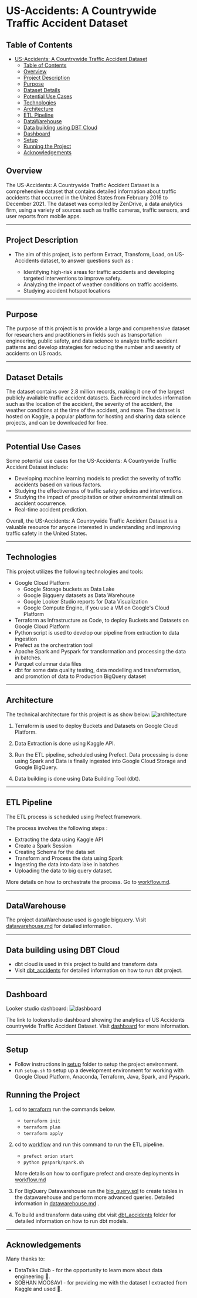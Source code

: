 # US-Accidents: A Countrywide Traffic Accident Dataset

## Table of Contents

- [US-Accidents: A Countrywide Traffic Accident Dataset](#us-accidents-a-countrywide-traffic-accident-dataset)
  - [Table of Contents](#table-of-contents)
  - [Overview](#overview)
  - [Project Description](#project-description)
  - [Purpose](#purpose)
  - [Dataset Details](#dataset-details)
  - [Potential Use Cases](#potential-use-cases)
  - [Technologies](#technologies)
  - [Architecture](#architecture)
  - [ETL Pipeline](#etl-pipeline)
  - [DataWarehouse](#datawarehouse)
  - [Data building using DBT Cloud](#data-building-using-dbt-cloud)
  - [Dashboard](#dashboard)
  - [Setup](#setup)
  - [Running the Project](#running-the-project)
  - [Acknowledgements](#acknowledgements)

## Overview

The US-Accidents: A Countrywide Traffic Accident Dataset is a comprehensive dataset that contains detailed information about traffic accidents that occurred in the United States from February 2016 to December 2021. The dataset was compiled by ZenDrive, a data analytics firm, using a variety of sources such as traffic cameras, traffic sensors, and user reports from mobile apps.

---

## Project Description

- The aim of this project, is to perform Extract, Transform, Load, on US-Accidents dataset, to answer questions such as :

  - Identifying high-risk areas for traffic accidents and developing targeted interventions to improve safety.
  - Analyzing the impact of weather conditions on traffic accidents.
  - Studying accident hotspot locations

---

## Purpose

The purpose of this project is to provide a large and comprehensive dataset for researchers and practitioners in fields such as transportation engineering, public safety, and data science to analyze traffic accident patterns and develop strategies for reducing the number and severity of accidents on US roads.

---

## Dataset Details

The dataset contains over 2.8 million records, making it one of the largest publicly available traffic accident datasets. Each record includes information such as the location of the accident, the severity of the accident, the weather conditions at the time of the accident, and more. The dataset is hosted on Kaggle, a popular platform for hosting and sharing data science projects, and can be downloaded for free.

---

## Potential Use Cases

Some potential use cases for the US-Accidents: A Countrywide Traffic Accident Dataset include:

- Developing machine learning models to predict the severity of traffic accidents based on various factors.
- Studying the effectiveness of traffic safety policies and interventions.
- Studying the impact of precipitation or other environmental stimuli on accident occurrence.
- Real-time accident prediction.
  
Overall, the US-Accidents: A Countrywide Traffic Accident Dataset is a valuable resource for anyone interested in understanding and improving traffic safety in the United States.

---

## Technologies

This project utilizes the following technologies and tools:

- Google Cloud Platform
  - Google Storage buckets as Data Lake
  - Google Bigquery datasets as Data Warehouse
  - Google Looker Studio reports for Data Visualization
  - Google Compute Engine, if you use a VM on Google's Cloud Platform
- Terraform as Infrastructure as Code, to deploy Buckets and Datasets on Google Cloud Platform
- Python script is used to develop our pipeline from extraction to data ingestion
- Prefect as the orchestration tool
- Apache Spark and Pyspark for  transformation and processing the data in batches.
- Parquet columnar data files
- dbt for some data quality testing, data modelling and transformation, and promotion of data to Production BigQuery dataset

---

## Architecture

The technical architecture for this project is as show below:
![architecture](resources/images/architecture/architecture.jpg)

1) Terraform is used to deploy Buckets and Datasets on Google Cloud Platform.

2) Data Extraction is done using Kaggle API.

3) Run the ETL pipeline, scheduled using Prefect. Data processing is done using Spark and Data is finally ingested into Google Cloud Storage and Google BigQuery.

4) Data building is done using Data Building Tool (dbt).

---

## ETL Pipeline

The ETL process is scheduled using Prefect framework.

The process involves the following steps :

- Extracting the data using Kaggle API
- Create a Spark Session
- Creating Schema for the data set
- Transform and Process the data using Spark
- Ingesting the data into data lake in batches
- Uploading the data to big query dataset.

More details on how to orchestrate the process. Go to [workflow.md](./workflow/workflow.md).

---

## DataWarehouse

The project dataWarehouse used is google bigquery. Visit [datawarehouse.md](./data_warehouse/datawarehouse.md) for detailed information.

---

## Data building using DBT Cloud

- dbt cloud is used in this project to build and transform data
- Visit [dbt_accidents](./dbt_accidents/README.md) for detailed information on how to run dbt project.

---

## Dashboard

Looker studio dashboard:
![dashboard](resources/images/dashboard/dashboard.png)

The link to lookerstudio dashboard showing the analytics of US Accidents countrywide Traffic Accident Dataset. Visit [dashboard](https://lookerstudio.google.com/reporting/6024d9e4-f49e-42ea-949f-2fc0f67cad39) for more information.

---

## Setup

- Follow instructions in [setup](./setup/) folder to setup the project environment.
- run `setup.sh` to setup up a development environment for working with Google Cloud Platform, Anaconda, Terraform, Java, Spark, and Pyspark.

## Running the Project

1) cd to [terraform](./terraform/) run the commands below.
   - `terraform init`
   - `terraform plan`
   - `terraform apply`
2) cd to [workflow](./workflow/) and run this command to run the ETL pipeline.
   - `prefect orion start`
   - `python pyspark/spark.sh`

   More details on how to configure prefect and create deployments in [workflow.md](./workflow/workflow.md)
  
3) For BigQuery Datawarehouse run the [biq_query.sql](./data_warehouse/big_query.sql) to create tables in the datawarehouse and perform more advanced queries. Detailed information in [datawarehouse.md](data_warehouse/datawarehouse.md) .

4) To build and transform data using dbt visit [dbt_accidents](./dbt_accidents/) folder for detailed information on how to run dbt models.

---

## Acknowledgements

Many thanks to:

- DataTalks.Club - for the opportunity to learn more about data engineering 👏.
- SOBHAN MOOSAVI - for providing me with the dataset I extracted from Kaggle and used 👏.
